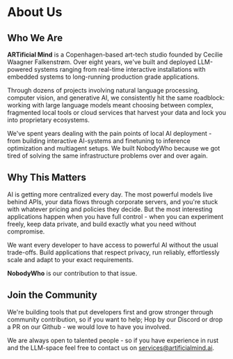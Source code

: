 # About Us

## Who We Are

**ARTificial Mind** is a Copenhagen-based art-tech studio founded by Cecilie Waagner Falkenstrøm. Over eight years, we've built and deployed LLM-powered systems ranging from real-time interactive installations with embedded systems to long-running production grade applications.

Through dozens of projects involving natural language processing, computer vision, and generative AI, we consistently hit the same roadblock: working with large language models meant choosing between complex, fragmented local tools or cloud services that harvest your data and lock you into proprietary ecosystems.

We've spent years dealing with the pain points of local AI deployment - from building interactive AI-systems and finetuning to inference optimization and multiagent setups. We built NobodyWho because we got tired of solving the same infrastructure problems over and over again.

## Why This Matters

AI is getting more centralized every day. The most powerful models live behind APIs, your data flows through corporate servers, and you're stuck with whatever pricing and policies they decide.
But the most interesting applications happen when you have full control - when you can experiment freely, keep data private, and build exactly what you need without compromise.

We want every developer to have access to powerful AI without the usual trade-offs. Build applications that respect privacy, run reliably, effortlessly scale and adapt to your exact requirements.

**NobodyWho** is our contribution to that issue.

## Join the Community

We're building tools that put developers first and grow stronger through community contribution, so if you want to help; Hop by our Discord or drop a PR on our Github - we would love to have you involved.

We are always open to talented people - so if you have experience in rust and the LLM-space feel free to contact us on services@artificialmind.ai.